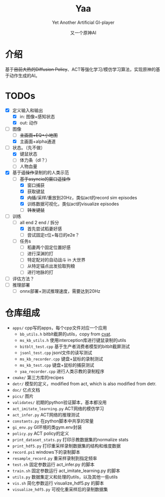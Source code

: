<div align="center">

# Yaa
Yet Another Artificial GI-player

又一个原神AI
</div>

# 介绍

基于~~目前大热的Diffusion Policy~~、ACT等强化学习/模仿学习算法，实现原神的基于动作生成的AI。

# TODOs


- [x] 定义输入和输出
    - [x] in: 图像+感知状态
    - [x] out: 动作
- [ ] 图像
  - [ ] ~~主画面+EQ+小地图~~
  - [x] 主画面+alpha通道
- [ ] 状态。（先不做）
  - [x] 键鼠状态
  - [ ] 体力条（dl？）
  - [ ] 人物血量
- [x] 基于~~遥操作~~录制的的人类示范
    - [ ] ~~基于asyncio的窗口遥操作~~
        - [x] 窗口捕获
        - [x] 获取键鼠
        - [x] ~~内插~~/采样/重放到20Hz，类似act的record sim episodes
        - [x] 训练数据可视化，类似act的visualize episodes
        - [ ] ~~转发键鼠~~
- [ ] 训练
    - [ ] all end 2 end / 拆分
      - [x] 首先尝试稻妻好感
      - [ ] 尝试固定c位+每日的e2e？
    - [ ] 任务s
        - [ ] 稻妻两个固定位置好感
        - [ ] 进行深渊的打
        - [ ] 特定配对的自动战斗 in 大世界
        - [ ] 从特定锚点出发拾取狗粮
        - [ ] 进行地脉的打
- [ ] 评估方法？
- [ ] 推理部署
  - [ ] onnx部署+测试推理速度，需要达到20Hz

# 仓库组成

- ``apps/`` cpp写的apps，每个cpp文件对应一个应用
  - ``bb_utils.h`` bitblt截屏的utils，copy from [cvat](https://github.com/GengGode/cvAutoTrack).
  - ``ms_kb_utils.h`` 使用interception库进行键鼠录制的utils
  - ``bitblt_test.cpp`` 基于生产者消费者模型的bitblt截屏测试
  - ``jsonl_test.cpp`` jsonl文件的读写测试
  - ``ms_kb_recorder.cpp`` 键盘+鼠标的录制测试
  - ``ms_kb_test.cpp`` 键盘+鼠标的捕获测试
  - ``yaa_recorder.cpp`` 进行人类示教的录制程序
- ``cmake/`` 第三方库的recipes
- ``detr/`` 模型的定义，modified from act, which is also modified from detr.
- ``doc/`` 亿点文档
- ``pics/`` 图片
- ``validates/`` 初期的python验证脚本，基本都没用
- ``act_imitate_learning.py`` ACT网络的模仿学习
- ``act_infer.py`` ACT网络的推理测试
- ``constants.py`` 在python脚本中共享的常量
- ``gi_env.py`` GI环境的类gym.env封装
- ``policy.py`` ACT policy的定义
- ``print_dataset_stats.py`` 打印示教数据集的normalize stats
- ``print_hdf5.py`` 打印重采样录制数据集的结构和维度数据
- ``record.ps1`` windows下的录制脚本
- ``resample_record.py`` 重采样录制到指定频率
- ``test.sh`` 固定参数运行 act_infer.py 的脚本
- ``train.sh`` 固定参数运行 act_imitate_learning.py 的脚本
- ``utils.py`` 数据集定义和处理的utils，以及其他一些utils
- ``vis.sh`` 简化参数运行 visualize_hdf5.py 的脚本
- ``visualize_hdf5.py`` 可视化重采样后的录制数据集
